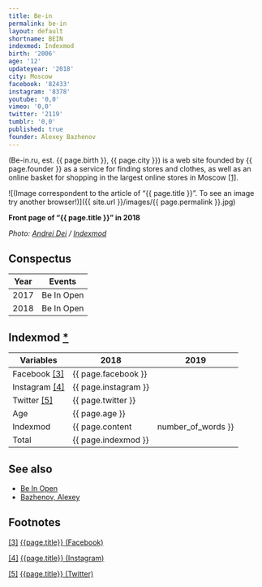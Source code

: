 ```yaml
---
title: Be-in
permalink: be-in
layout: default
shortname: BEIN
indexmod: Indexmod
birth: '2006'
age: '12'
updateyear: '2018'
city: Moscow
facebook: '82433'
instagram: '8378'
youtube: '0,0'
vimeo: '0,0'
twitter: '2119'
tumblr: '0,0'
published: true
founder: Alexey Bazhenov
---
```


(Be-in.ru, est. {{ page.birth }}, {{ page.city }}) is a web site founded by {{ page.founder }}  as a service for finding stores and clothes, as well as an online basket for shopping in the largest online stores in Moscow <span id="a1">[\[1\]](#f1)</span>.

![(Image correspondent to the article of “{{ page.title }}”. To see an image try another browser!)]({{ site.url }}/images/{{ page.permalink }}.jpg)

**Front page of “{{ page.title }}” in 2018**

*Photo: [Andrei Dei](index) / [Indexmod](index)*

## Сonspectus

|Year|Events|
|-|-|
|2017|Be In Open|
|2018|Be In Open|

## Indexmod [*](indexmod)

|Variables|2018|2019|
|-|-|-|
|Facebook <span id="a3">[\[3\]](#f3)</span>|{{ page.facebook }}||
|Instagram <span id="a4">[\[4\]](#f4)</span>|{{ page.instagram }}||
|Twitter <span id="a5">[\[5\]](#f5)</span>|{{ page.twitter }}||
|Age|{{ page.age }}||
|Indexmod|{{ page.content | number_of_words }}||
|Total|{{ page.indexmod }}||

## See also

+ [Be In Open](be-in-open)
+ [Bazhenov, Alexey](bazhenov-alexey)

## Footnotes

[[3]](#a3) <span id="f3"></span> [{{page.title}} (Facebook)](https://www.facebook.com/beinru/)

[[4]](#a4) <span id="f4"></span> [{{page.title}} (Instagram)](https://www.instagram.com/beinru/)

[[5]](#a5) <span id="f5"></span> [{{page.title}} (Twitter)](https://twitter.com/beinru?lang=en)
